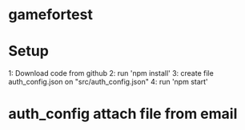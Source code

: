 # gamefortest
 
# Setup 

1: Download code from github
2: run 'npm install' 
3: create file auth_config.json on "src/auth_config.json"
4: run 'npm start'

# auth_config attach file from email
